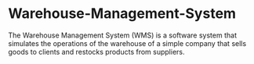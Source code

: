 # Warehouse-Management-System
The Warehouse Management System (WMS) is a software system that simulates the operations of the  warehouse of a simple company that sells goods to clients and restocks products from suppliers. 
